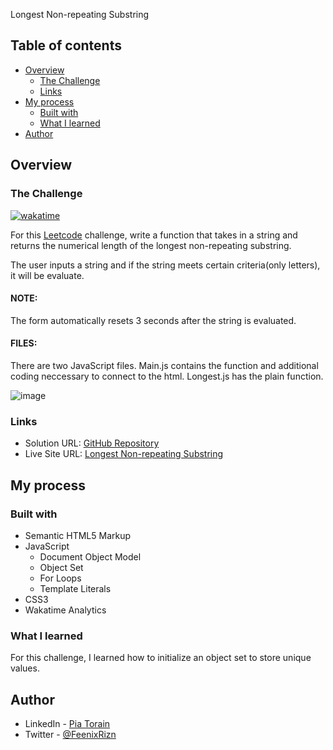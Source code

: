 Longest Non-repeating Substring

## Table of contents

- [Overview](#overview)
  - [The Challenge](#the-challenge)
  - [Links](#links)
- [My process](#my-process)
  - [Built with](#built-with)
  - [What I learned](#what-i-learned)
  <!-- - [Continued development](#continued-development) -->
- [Author](#author)
<!-- - [Acknowledgments](#acknowledgments) -->

## Overview

### The Challenge

[![wakatime](https://wakatime.com/badge/github/Pia007/Longest-Non-repeating-Substring.svg)](https://wakatime.com/badge/github/Pia007/Longest-Non-repeating-Substring)


For this [Leetcode](https://leetcode.com/problems/longest-substring-without-repeating-characters/)
challenge, write a function that takes in a string and returns the numerical length of the longest non-repeating substring.

The user inputs a string and if the string meets certain criteria(only letters), it will be evaluate. 

#### NOTE: 
The form automatically resets 3 seconds after the string is evaluated.

#### FILES: 
There are two JavaScript files. Main.js contains the function and additional coding neccessary to connect to the html. Longest.js has the plain function.



![image](https://user-images.githubusercontent.com/66088725/133118357-b049e674-6140-4164-b9c8-b49e89f28c30.png)


### Links

- Solution URL: [GitHub Repository](https://github.com/Pia007/Longest-Non-repeating-Substring)
- Live Site URL: [Longest Non-repeating Substring](https://pia007.github.io/Longest-Non-repeating-Substring/)

## My process

### Built with

- Semantic HTML5 Markup
- JavaScript
  - Document Object Model
  - Object Set
  - For Loops
  - Template Literals
- CSS3
- Wakatime Analytics


### What I learned
For this challenge, I learned how to initialize an object set to store unique values.


## Author

- LinkedIn - [Pia Torain](https://www.linkedin.com/in/pia-torain-dev)
- Twitter - [@FeenixRizn](https://www.twitter.com/)
